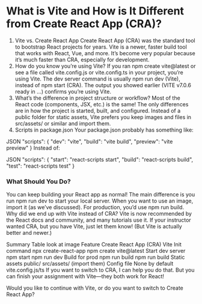 
# What is Vite and How is It Different from Create React App (CRA)?

1. Vite vs. Create React App
Create React App (CRA) was the standard tool to bootstrap React projects for years.
Vite is a newer, faster build tool that works with React, Vue, and more. It’s become very popular because it’s much faster than CRA, especially for development.
2. How do you know you’re using Vite?
If you ran npm create vite@latest or see a file called vite.config.js or vite.config.ts in your project, you’re using Vite.
The dev server command is usually npm run dev (Vite), instead of npm start (CRA).
The output you showed earlier (VITE v7.0.6 ready in ...) confirms you’re using Vite.
3. What’s the difference in project structure or workflow?
Most of the React code (components, JSX, etc.) is the same!
The only differences are in how the project is started, built, and configured.
Instead of a public folder for static assets, Vite prefers you keep images and files in src/assets/ or similar and import them.
4. Scripts in package.json
Your package.json probably has something like:

JSON
"scripts": {
  "dev": "vite",
  "build": "vite build",
  "preview": "vite preview"
}
Instead of:

JSON
"scripts": {
  "start": "react-scripts start",
  "build": "react-scripts build",
  "test": "react-scripts test"
}
###  What Should You Do?

You can keep building your React app as normal!
The main difference is you run npm run dev to start your local server.
When you want to use an image, import it (as we’ve discussed).
For production, you’d use npm run build.
Why did we end up with Vite instead of CRA?
Vite is now recommended by the React docs and community, and many tutorials use it.
If your instructor wanted CRA, but you have Vite, just let them know! (But Vite is actually better and newer.)


 Summary Table look at image
Feature	Create React App (CRA)	Vite
Init command	npx create-react-app	npm create vite@latest
Start dev server	npm start	npm run dev
Build for prod	npm run build	npm run build
Static assets	public/	src/assets/ (import them)
Config file	None by default	vite.config.js/ts
If you want to switch to CRA, I can help you do that.
But you can finish your assignment with Vite—they both work for React!

Would you like to continue with Vite, or do you want to switch to Create React App?